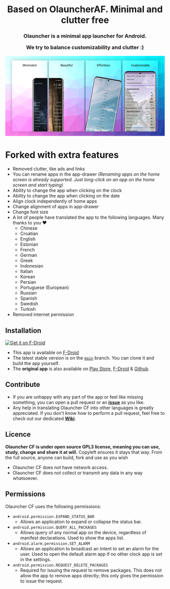 <h1 align="center">Based on OlauncherAF. Minimal and clutter free</h1>  
</p><h3 align="center">Olauncher is a minimal app launcher for Android.

We try to balance customizability and clutter :)</h3>  


<img src="art/Header.png" width="1000">

# Forked with extra features

- Removed clutter, like ads and links
- You can rename apps in the app-drawer _(Renaming apps on the home screen is already supported. Just long-click on an app on the home screen and start typing)_
- Ability to change the app when clicking on the clock
- Ability to change the app when clicking on the date
- Align clock independently of home apps
- Change alignment of apps in app-drawer
- Change font size
- A lot of people have translated the app to the following languages. Many thanks to you ❤️
  - Chinese
  - Croatian
  - English
  - Estonian
  - French
  - German
  - Greek
  - Indonesian
  - Italian
  - Korean
  - Persian
  - Portuguese (European)
  - Russian
  - Spanish
  - Swedish
  - Turkish
- Removed internet permission


## Installation
[<img src="https://fdroid.gitlab.io/artwork/badge/get-it-on.png"
    alt="Get it on F-Droid"
    height="80">](https://f-droid.org/packages/app.olaunchercf/)
	<!-- <a href="https://github.com/OlauncherCF/OlauncherCF/releases/" target="_blank">
	<img src="https://github.com/OlauncherCF/OlauncherCF/blob/67fa100d3f3c76111e75007cedf8b0e568aa2a42/art/get-it-on-github.png" alt="Get it on GitHub" height="80"/> Useful when relsease will be automatically generated by github -->
</a>

- This app is available on [F-Droid](https://f-droid.org/packages/app.olaunchercf/) <!-- & [Github](https://github.com/OlauncherCF/OlauncherCF/releases/) Useful when relsease will be automatically generated by github -->
- The latest stable version is on the [`main`](https://github.com/OlauncherCF/OlauncherCF/tree/main) branch. You can clone it and build the app yourself.
	<!-- - A github action should build an apk for every [release](https://github.com/OlauncherCF/OlauncherCF/releases). Useful when relsease will be automatically generated by github -->
- The **original app** is also available on [Play Store](https://play.google.com/store/apps/details?id=app.olauncher), [F-Droid](https://f-droid.org/fr/packages/app.olauncher/) & [Github](https://github.com/tanujnotes/Olauncher).

## Contribute

- If you are unhappy with any part of the app or feel like missing something, you can open a pull request or an [**issue**](https://github.com/OlauncherCF/OlauncherCF/issues/new/choose) as you like.
- Any help in translating Olauncher CF into other languages is greatly appreciated. If you don't know how to perform a pull request, feel free to check out our dedicated [**Wiki**](https://github.com/OlauncherCF/OlauncherCF/wiki).
<!-- - Translate using Crowdin: https://crowdin.com/project/olaunchercf -->

## Licence

**Olauncher CF is under open source GPL3 license, meaning you can use, study, change and share it at will.**
Copyleft ensures it stays that way. From the full source, anyone can build, fork and use as you wish

* Olauncher CF does not have network access.
* Olauncher CF does not collect or transmit any data in any way whatsoever.

## Permissions

Olauncher CF uses the following permissions:

- `android.permission.EXPAND_STATUS_BAR`
	- Allows an application to expand or collapse the status bar.
- `android.permission.QUERY_ALL_PACKAGES`
	- Allows query of any normal app on the device, regardless of manifest declarations. Used to show the apps list.
- `android.alarm.permission.SET_ALARM`
	- Allows an application to broadcast an Intent to set an alarm for the user. Used to open the default alarm app if no other clock app is set in the settings.
- `android.permission.REQUEST_DELETE_PACKAGES`
	- Required for issuing the request to remove packages. This does not allow the app to remove apps directly; this only gives the permission to issue the request.
